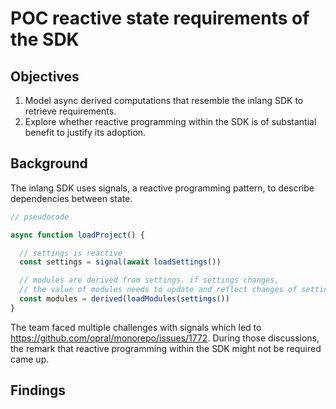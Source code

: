# POC reactive state requirements of the SDK

## Objectives

1. Model async derived computations that resemble the inlang SDK to retrieve requirements.
2. Explore whether reactive programming within the SDK is of substantial benefit to justify its adoption.

## Background

The inlang SDK uses signals, a reactive programming pattern, to describe dependencies between state.

```ts
// pseudocode

async function loadProject() {

  // settings is reactive
  const settings = signal(await loadSettings())

  // modules are derived from settings. if settings changes,
  // the value of modules needs to update and reflect changes of settings
  const modules = derived(loadModules(settings())
}
```

The team faced multiple challenges with signals which led to https://github.com/opral/monorepo/issues/1772. During those discussions, the remark that reactive programming within the SDK might not be required came up.

## Findings
